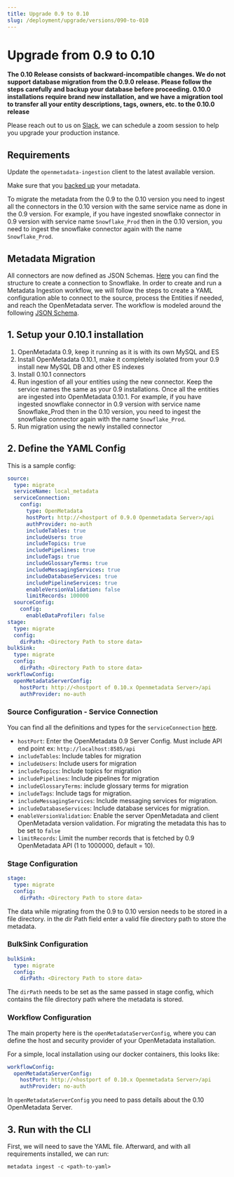 ```yaml
---
title: Upgrade 0.9 to 0.10
slug: /deployment/upgrade/versions/090-to-010
---
```


# Upgrade from 0.9 to 0.10

**The 0.10 Release consists of backward-incompatible changes. We do not support database migration from the 0.9.0 release.
Please follow the steps carefully and backup your database before proceeding. 0.10.0 installations require brand new
installation, and we have a migration tool to transfer all your entity descriptions, tags, owners, etc. to the 0.10.0
release**

Please reach out to us on [Slack](https://slack.open-metadata.org), we can schedule a zoom session to help you upgrade your
production instance.

## Requirements

Update the `openmetadata-ingestion` client to the latest available version.

Make sure that you [backed up](/deployment/upgrade/backup-metadata) your metadata.

<Note>

To migrate the metadata from the 0.9 to the 0.10 version you need to ingest all the connectors in the 0.10 version with
the same service name as done in the 0.9 version. For example, if you have ingested snowflake connector in 0.9 version
with service name `Snowflake_Prod` then in the 0.10 version, you need to ingest the snowflake connector again with the
name `Snowflake_Prod`.

</Note>

## Metadata Migration

All connectors are now defined as JSON Schemas. [Here](https://github.com/open-metadata/OpenMetadata/blob/main/openmetadata-spec/src/main/resources/json/schema/entity/services/connections/metadata/openMetadataConnection.json)
you can find the structure to create a connection to Snowflake. In order to create and run a Metadata Ingestion workflow,
we will follow the steps to create a YAML configuration able to connect to the source, process the Entities if needed, 
and reach the OpenMetadata server. The workflow is modeled around the following [JSON Schema](https://github.com/open-metadata/OpenMetadata/blob/main/openmetadata-spec/src/main/resources/json/schema/metadataIngestion/workflow.json).

## 1. Setup your 0.10.1 installation

1. OpenMetadata 0.9, keep it running as it is with its own MySQL and ES
2. Install OpenMetadata 0.10.1, make it completely isolated from your 0.9 install new MySQL DB and other ES indexes
3. Install 0.10.1 connectors
4. Run ingestion of all your entities using the new connector. Keep the service names the same as your 0.9
   installations. Once all the entities are ingested into OpenMetadata 0.10.1. For example, if you have ingested
   snowflake connector in 0.9 version with service name Snowflake_Prod then in the 0.10 version, you need to ingest the
   snowflake connector again with the name `Snowflake_Prod`.
5. Run migration using the newly installed connector

## 2. Define the YAML Config

This is a sample config:

```yaml
source:
  type: migrate
  serviceName: local_metadata
  serviceConnection:
    config:
      type: OpenMetadata
      hostPort: http://<hostport of 0.9.0 Openmetadata Server>/api
      authProvider: no-auth
      includeTables: true
      includeUsers: true
      includeTopics: true
      includePipelines: true
      includeTags: true
      includeGlossaryTerms: true
      includeMessagingServices: true
      includeDatabaseServices: true
      includePipelineServices: true
      enableVersionValidation: false
      limitRecords: 100000
  sourceConfig:
    config:
      enableDataProfiler: false
stage:
  type: migrate
  config:
    dirPath: <Directory Path to store data>
bulkSink:
  type: migrate
  config:
    dirPath: <Directory Path to store data>
workflowConfig:
  openMetadataServerConfig:
    hostPort: http://<hostport of 0.10.x Openmetadata Server>/api
    authProvider: no-auth
```

### Source Configuration - Service Connection

You can find all the definitions and types for the `serviceConnection` [here](https://github.com/open-metadata/OpenMetadata/blob/main/openmetadata-spec/src/main/resources/json/schema/entity/services/connections/database/clickhouseConnection.json). 
- `hostPort`: Enter the OpenMetadata 0.9 Server Config. Must include API end point ex: `http://localhost:8585/api`
- `includeTables`: Include tables for migration
- `includeUsers`: Include users for migration 
- `includeTopics`: Include topics for migration
- `includePipelines`: Include pipelines for migration 
- `includeGlossaryTerms`: include glossary terms for migration
- `includeTags`: Include tags for migration. 
- `includeMessagingServices`: Include messaging services for migration.
- `includeDatabaseServices`: Include database services for migration.
- `enableVersionValidation`: Enable the server OpenMetadata and client OpenMetadata version validation. For migrating the metadata this has to be set to `false`
- `limitRecords`: Limit the number records that is fetched by 0.9 OpenMetadata API (1 to 1000000, default = 10).

### Stage Configuration

```yaml
stage:
  type: migrate
  config:
    dirPath: <Directory Path to store data>
```

The data while migrating from the 0.9 to 0.10 version needs to be stored in a file directory. in the dir Path field
enter a valid file directory path to store the metadata.

### BulkSink Configuration

```yaml
bulkSink:
  type: migrate
  config:
    dirPath: <Directory Path to store data>
```

The `dirPath` needs to be set as the same passed in stage config, which contains the file directory path where the
metadata is stored.

### Workflow Configuration

The main property here is the `openMetadataServerConfig`, where you can define the host and security provider of your
OpenMetadata installation. 

For a simple, local installation using our docker containers, this looks like:

```yaml
workflowConfig:
  openMetadataServerConfig:
    hostPort: http://<hostport of 0.10.x Openmetadata Server>/api
    authProvider: no-auth
```

<Note>

In `openMetadataServerConfig` you need to pass details about the 0.10 OpenMetadata Server.

</Note>

## 3. Run with the CLI

First, we will need to save the YAML file. Afterward, and with all requirements installed, we can run:

```commandline
metadata ingest -c <path-to-yaml>
```
